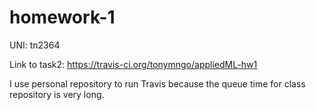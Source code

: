 # homework-1
UNI: tn2364

Link to task2: https://travis-ci.org/tonymngo/appliedML-hw1

I use personal repository to run Travis because the queue time for class repository is very long.
